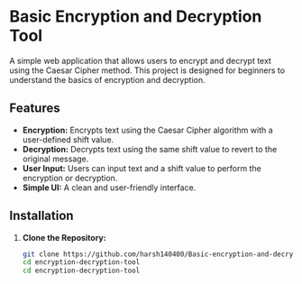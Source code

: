 # Basic Encryption and Decryption Tool

A simple web application that allows users to encrypt and decrypt text using the Caesar Cipher method. This project is designed for beginners to understand the basics of encryption and decryption.

## Features

- **Encryption:** Encrypts text using the Caesar Cipher algorithm with a user-defined shift value.
- **Decryption:** Decrypts text using the same shift value to revert to the original message.
- **User Input:** Users can input text and a shift value to perform the encryption or decryption.
- **Simple UI:** A clean and user-friendly interface.


## Installation

1. **Clone the Repository:**

   ```bash
   git clone https://github.com/harsh140400/Basic-encryption-and-decryption-tool.git
   cd encryption-decryption-tool
   cd encryption-decryption-tool


